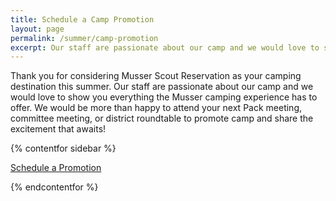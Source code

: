 ```yaml
---
title: Schedule a Camp Promotion
layout: page
permalink: /summer/camp-promotion
excerpt: Our staff are passionate about our camp and we would love to show you everything the Musser camping experience has to offer.
---
```


Thank you for considering Musser Scout Reservation as your camping destination this summer. Our staff are passionate about our camp and we would love to show you everything the Musser camping experience has to offer. We would be more than happy to attend your next Pack meeting, committee meeting, or district roundtable to promote camp and share the excitement that awaits!

{% contentfor sidebar %}

<a class="btn btn-primary btn-block mb-2" href="/contact?subject=Camp%20Promotion">Schedule a Promotion</a>

{% endcontentfor %}
